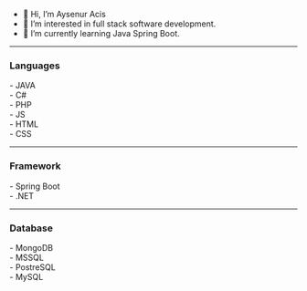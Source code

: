 - 👋 Hi, I’m Aysenur Acis
- 👀 I’m interested in full stack software development.
- 🌱 I’m currently learning Java Spring Boot.
<hr>

<h3>Languages</h3>
- JAVA<br>
- C#<br>
- PHP<br>
- JS<br>
- HTML<br>
- CSS<br>
 <hr>
 
 <h3>Framework</h3>
 - Spring Boot<br>
 - .NET

<hr>
<h3>Database</h3>
- MongoDB<br>
- MSSQL<br>
- PostreSQL<br>
- MySQL<br>

